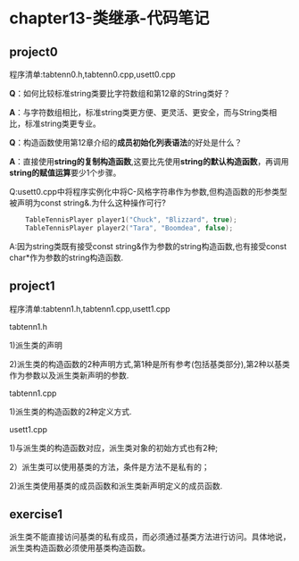 # chapter13-类继承-代码笔记

## project0

程序清单:tabtenn0.h,tabtenn0.cpp,usett0.cpp

**Q**：如何比较标准string类要比字符数组和第12章的String类好？

**A**：与字符数组相比，标准string类更方便、更灵活、更安全，而与String类相比，标准string类更专业。

**Q**：构造函数使用第12章介绍的**成员初始化列表语法**的好处是什么？

**A**：直接使用**string的复制构造函数**,这要比先使用**string的默认构造函数**，再调用**string的赋值运算**要少1个步骤。

Q:usett0.cpp中将程序实例化中将C-风格字符串作为参数,但构造函数的形参类型被声明为const string&.为什么这种操作可行?

```c++
    TableTennisPlayer player1("Chuck", "Blizzard", true);
    TableTennisPlayer player2("Tara", "Boomdea", false);
```

A:因为string类既有接受const string&作为参数的string构造函数,也有接受const char*作为参数的string构造函数.

## project1

程序清单:tabtenn1.h,tabtenn1.cpp,usett1.cpp

tabtenn1.h

1)派生类的声明

2)派生类的构造函数的2种声明方式,第1种是所有参考(包括基类部分),第2种以基类作为参数以及派生类新声明的参数.

tabtenn1.cpp

1)派生类的构造函数的2种定义方式.

usett1.cpp

1)与派生类的构造函数对应，派生类对象的初始方式也有2种;

2）派生类可以使用基类的方法，条件是方法不是私有的；

2)派生类使用基类的成员函数和派生类新声明定义的成员函数.

## exercise1

派生类不能直接访问基类的私有成员，而必须通过基类方法进行访问。具体地说，派生类构造函数必须使用基类构造函数。